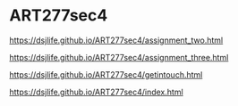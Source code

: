 # ART277sec4
https://dsjlife.github.io/ART277sec4/assignment_two.html


https://dsjlife.github.io/ART277sec4/assignment_three.html


https://dsjlife.github.io/ART277sec4/getintouch.html


https://dsjlife.github.io/ART277sec4/index.html
